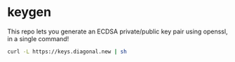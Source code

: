 # keygen

This repo lets you generate an ECDSA private/public key pair using openssl, in a single command!

```sh
curl -L https://keys.diagonal.new | sh
```
